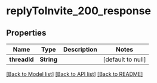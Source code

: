# replyToInvite_200_response

## Properties

| Name         | Type       | Description | Notes             |
| ------------ | ---------- | ----------- | ----------------- |
| **threadId** | **String** |             | [default to null] |

[[Back to Model list]](../README.md#documentation-for-models) [[Back to API list]](../README.md#documentation-for-api-endpoints) [[Back to README]](../README.md)
